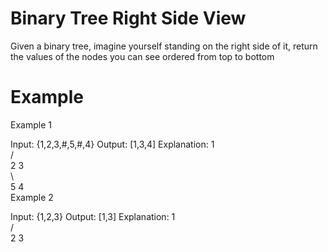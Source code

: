 # Binary Tree Right Side View
Given a binary tree, imagine yourself standing on the right side of it, return the values of the nodes you can see ordered from top to bottom
# Example
Example 1

Input: {1,2,3,#,5,#,4}
Output: [1,3,4]
Explanation:
   1            
 /   \
2     3         
 \     \
  5     4       
Example 2

Input: {1,2,3}
Output: [1,3]
Explanation:
   1            
 /   \
2     3        
